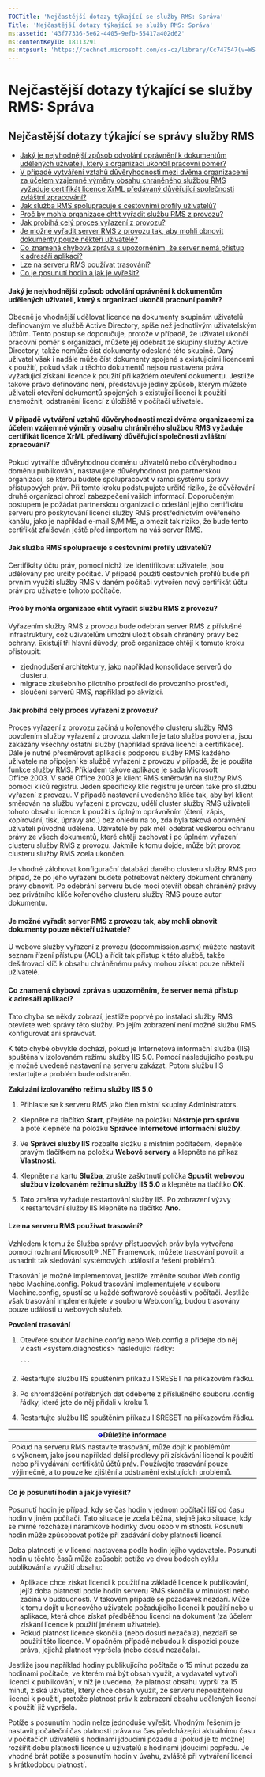 ```yaml
---
TOCTitle: 'Nejčastější dotazy týkající se služby RMS: Správa'
Title: 'Nejčastější dotazy týkající se služby RMS: Správa'
ms:assetid: '43f77336-5e62-4405-9efb-55417a402d62'
ms:contentKeyID: 18113291
ms:mtpsurl: 'https://technet.microsoft.com/cs-cz/library/Cc747547(v=WS.10)'
---
```


Nejčastější dotazy týkající se služby RMS: Správa
=================================================

Nejčastější dotazy týkající se správy služby RMS
------------------------------------------------

-   [Jaký je nejvhodnější způsob odvolání oprávnění k dokumentům udělených uživateli, který s organizací ukončil pracovní poměr?](#bkmk_1)
-   [V případě vytváření vztahů důvěryhodnosti mezi dvěma organizacemi za účelem vzájemné výměny obsahu chráněného službou RMS vyžaduje certifikát licence XrML předávaný důvěřující společnosti zvláštní zpracování?](#bkmk_2)
-   [Jak služba RMS spolupracuje s cestovními profily uživatelů?](#bkmk_3)
-   [Proč by mohla organizace chtít vyřadit službu RMS z provozu?](#bkmk_4)
-   [Jak probíhá celý proces vyřazení z provozu?](#bkmk_5)
-   [Je možné vyřadit server RMS z provozu tak, aby mohli obnovit dokumenty pouze někteří uživatelé?](#bkmk_6)
-   [Co znamená chybová zpráva s upozorněním, že server nemá přístup k adresáři aplikací?](#bkmk_7)
-   [Lze na serveru RMS používat trasování?](#bkmk_8)
-   [Co je posunutí hodin a jak je vyřešit?](#bkmk_9)

<span id="BKMK_1"></span>
#### Jaký je nejvhodnější způsob odvolání oprávnění k dokumentům udělených uživateli, který s organizací ukončil pracovní poměr?

Obecně je vhodnější udělovat licence na dokumenty skupinám uživatelů definovaným ve službě Active Directory, spíše než jednotlivým uživatelským účtům. Tento postup se doporučuje, protože v případě, že uživatel ukončí pracovní poměr s organizací, můžete jej odebrat ze skupiny služby Active Directory, takže nemůže číst dokumenty odeslané této skupině. Daný uživatel však i nadále může číst dokumenty spojené s existujícími licencemi k použití, pokud však u těchto dokumentů nejsou nastavena práva vyžadující získání licence k použití při každém otevření dokumentu. Jestliže takové právo definováno není, představuje jediný způsob, kterým můžete uživateli otevření dokumentů spojených s existující licencí k použití znemožnit, odstranění licencí z úložiště v počítači uživatele.

<span id="BKMK_2"></span>
#### V případě vytváření vztahů důvěryhodnosti mezi dvěma organizacemi za účelem vzájemné výměny obsahu chráněného službou RMS vyžaduje certifikát licence XrML předávaný důvěřující společnosti zvláštní zpracování?

Pokud vytváříte důvěryhodnou doménu uživatelů nebo důvěryhodnou doménu publikování, nastavujete důvěryhodnost pro partnerskou organizaci, se kterou budete spolupracovat v rámci systému správy přístupových práv. Při tomto kroku podstupujete určité riziko, že důvěřování druhé organizaci ohrozí zabezpečení vašich informací. Doporučeným postupem je požádat partnerskou organizaci o odeslání jejího certifikátu serveru pro poskytování licencí služby RMS prostřednictvím ověřeného kanálu, jako je například e-mail S/MIME, a omezit tak riziko, že bude tento certifikát zfalšován ještě před importem na váš server RMS.

<span id="BKMK_3"></span>
#### Jak služba RMS spolupracuje s cestovními profily uživatelů?

Certifikáty účtu práv, pomocí nichž lze identifikovat uživatele, jsou udělovány pro určitý počítač. V případě použití cestovních profilů bude při prvním využití služby RMS v daném počítači vytvořen nový certifikát účtu práv pro uživatele tohoto počítače.

<span id="BKMK_4"></span>
#### Proč by mohla organizace chtít vyřadit službu RMS z provozu?

Vyřazením služby RMS z provozu bude odebrán server RMS z příslušné infrastruktury, což uživatelům umožní uložit obsah chráněný právy bez ochrany. Existují tři hlavní důvody, proč organizace chtějí k tomuto kroku přistoupit:

-   zjednodušení architektury, jako například konsolidace serverů do clusteru,
-   migrace zkušebního pilotního prostředí do provozního prostředí,
-   sloučení serverů RMS, například po akvizici.

<span id="BKMK_5"></span>
#### Jak probíhá celý proces vyřazení z provozu?

Proces vyřazení z provozu začíná u kořenového clusteru služby RMS povolením služby vyřazení z provozu. Jakmile je tato služba povolena, jsou zakázány všechny ostatní služby (například správa licencí a certifikace). Dále je nutné přesměrovat aplikaci s podporou služby RMS každého uživatele na připojení ke službě vyřazení z provozu v případě, že je použita funkce služby RMS. Příkladem takové aplikace je sada Microsoft Office 2003. V sadě Office 2003 je klient RMS směrován na služby RMS pomocí klíčů registru. Jeden specifický klíč registru je určen také pro službu vyřazení z provozu. V případě nastavení uvedeného klíče tak, aby byl klient směrován na službu vyřazení z provozu, udělí cluster služby RMS uživateli tohoto obsahu licence k použití s úplným oprávněním (čtení, zápis, kopírování, tisk, úpravy atd.) bez ohledu na to, zda byla taková oprávnění uživateli původně udělena. Uživatelé by pak měli odebrat veškerou ochranu právy ze všech dokumentů, které chtějí zachovat i po úplném vyřazení clusteru služby RMS z provozu. Jakmile k tomu dojde, může být provoz clusteru služby RMS zcela ukončen.

Je vhodné zálohovat konfigurační databázi daného clusteru služby RMS pro případ, že po jeho vyřazení budete potřebovat některý dokument chráněný právy obnovit. Po odebrání serveru bude moci otevřít obsah chráněný právy bez privátního klíče kořenového clusteru služby RMS pouze autor dokumentu.

<span id="BKMK_6"></span>
#### Je možné vyřadit server RMS z provozu tak, aby mohli obnovit dokumenty pouze někteří uživatelé?

U webové služby vyřazení z provozu (decommission.asmx) můžete nastavit seznam řízení přístupu (ACL) a řídit tak přístup k této službě, takže dešifrovací klíč k obsahu chráněnému právy mohou získat pouze někteří uživatelé.

<span id="BKMK_7"></span>
#### Co znamená chybová zpráva s upozorněním, že server nemá přístup k adresáři aplikací?

Tato chyba se někdy zobrazí, jestliže poprvé po instalaci služby RMS otevřete web správy této služby. Po jejím zobrazení není možné službu RMS konfigurovat ani spravovat.

K této chybě obvykle dochází, pokud je Internetová informační služba (IIS) spuštěna v izolovaném režimu služby IIS 5.0. Pomocí následujícího postupu je možné uvedené nastavení na serveru zakázat. Potom službu IIS restartujte a problém bude odstraněn.

**Zakázání izolovaného režimu služby IIS 5.0**
1.  Přihlaste se k serveru RMS jako člen místní skupiny Administrators.

2.  Klepněte na tlačítko **Start**, přejděte na položku **Nástroje pro správu** a poté klepněte na položku **Správce Internetové informační služby**.

3.  Ve **Správci služby IIS** rozbalte složku s místním počítačem, klepněte pravým tlačítkem na položku **Webové servery** a klepněte na příkaz **Vlastnosti**.

4.  Klepněte na kartu **Služba**, zrušte zaškrtnutí políčka **Spustit webovou službu v izolovaném režimu služby IIS 5.0** a klepněte na tlačítko **OK**.

5.  Tato změna vyžaduje restartování služby IIS. Po zobrazení výzvy k restartování služby IIS klepněte na tlačítko **Ano**.

<span id="BKMK_8"></span>
#### Lze na serveru RMS používat trasování?

Vzhledem k tomu že Služba správy přístupových práv byla vytvořena pomocí rozhraní Microsoft® .NET Framework, můžete trasování povolit a usnadnit tak sledování systémových událostí a řešení problémů.

Trasování je možné implementovat, jestliže změníte soubor Web.config nebo Machine.config. Pokud trasování implementujete v souboru Machine.config, spustí se u každé softwarové součásti v počítači. Jestliže však trasování implementujete v souboru Web.config, budou trasovány pouze události u webových služeb.

**Povolení trasování**
1.  Otevřete soubor Machine.config nebo Web.config a přidejte do něj v části &lt;system.diagnostics&gt; následující řádky:

    
        ```
2.  Restartujte službu IIS spuštěním příkazu IISRESET na příkazovém řádku.

3.  Po shromáždění potřebných dat odeberte z příslušného souboru .config řádky, které jste do něj přidali v kroku 1.

4.  Restartujte službu IIS spuštěním příkazu IISRESET na příkazovém řádku.

| ![](images/Cc747547.Important(WS.10).gif)Důležité informace                                                                                                                                                                                                 |
|------------------------------------------------------------------------------------------------------------------------------------------------------------------------------------------------------------------------------------------------------------------------------------------|
| Pokud na serveru RMS nastavíte trasování, může dojít k problémům s výkonem, jako jsou například delší prodlevy při získávání licencí k použití nebo při vydávání certifikátů účtů práv. Používejte trasování pouze výjimečně, a to pouze ke zjištění a odstranění existujících problémů. |

<span id="BKMK_9"></span>
#### Co je posunutí hodin a jak je vyřešit?

Posunutí hodin je případ, kdy se čas hodin v jednom počítači liší od času hodin v jiném počítači. Tato situace je zcela běžná, stejně jako situace, kdy se mírně rozcházejí náramkové hodinky dvou osob v místnosti. Posunutí hodin může způsobovat potíže při zadávání doby platnosti licencí.

Doba platnosti je v licenci nastavena podle hodin jejího vydavatele. Posunutí hodin u těchto časů může způsobit potíže ve dvou bodech cyklu publikování a využití obsahu:

-   Aplikace chce získat licenci k použití na základě licence k publikování, jejíž doba platnosti podle hodin serveru RMS skončila v minulosti nebo začíná v budoucnosti. V takovém případě se požadavek nezdaří. Může k tomu dojít u koncového uživatele požadujícího licenci k použití nebo u aplikace, která chce získat předběžnou licenci na dokument (za účelem získání licence k použití jménem uživatele).
-   Pokud platnost licence skončila (nebo dosud nezačala), nezdaří se použití této licence. V opačném případě nebudou k dispozici pouze práva, jejichž platnost vypršela (nebo dosud nezačala).

Jestliže jsou například hodiny publikujícího počítače o 15 minut pozadu za hodinami počítače, ve kterém má být obsah využit, a vydavatel vytvoří licenci k publikování, v níž je uvedeno, že platnost obsahu vyprší za 15 minut, získá uživatel, který chce obsah využít, ze serveru nepoužitelnou licenci k použití, protože platnost práv k zobrazení obsahu udělených licencí k použití již vypršela.

Potíže s posunutím hodin nelze jednoduše vyřešit. Vhodným řešením je nastavit počáteční čas platnosti práva na čas předcházející aktuálnímu času v počítačích uživatelů s hodinami jdoucími pozadu a (pokud je to možné) rozšířit dobu platnosti licence u uživatelů s hodinami jdoucími popředu. Je vhodné brát potíže s posunutím hodin v úvahu, zvláště při vytváření licencí s krátkodobou platností.
